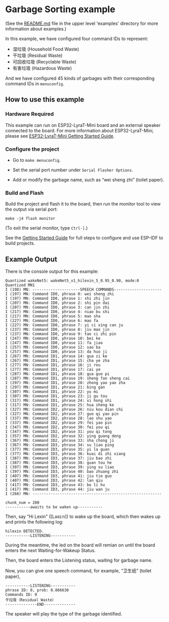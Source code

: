 # Garbage Sorting example

(See the [README.md](../README.md) file in the upper level 'examples' directory for more information about examples.)

In this example, we have configured four command IDs to represent:

* 湿垃圾 (Household Food Waste)
* 干垃圾 (Residual Waste)
* 可回收垃圾 (Recyclable Waste)
* 有害垃圾 (Hazardous Waste)

And we have configured 45 kinds of garbages with their corresponding command IDs in `menuconfig`.
 
## How to use this example

### Hardware Required

This example can run on ESP32-LyraT-Mini board and an external speaker connected to the board. For more information about ESP32-LyraT-Mini, please see [ESP32-LyraT-Mini Getting Started Guide](https://docs.espressif.com/projects/esp-adf/en/latest/get-started/get-started-esp32-lyrat-mini.html).


### Configure the project

* Go to `make menuconfig`.

* Set the serial port number under `Serial Flasher Options`.

* Add or modify the garbage name, such as “wei sheng zhi” (toilet paper).

### Build and Flash

Build the project and flash it to the board, then run the monitor tool to view the output via serial port:

```
make -j4 flash monitor
```

(To exit the serial monitor, type ``Ctrl-]``.)

See the [Getting Started Guide](https://docs.espressif.com/projects/esp-idf/en/stable/get-started-cmake/index.html) for full steps to configure and use ESP-IDF to build projects.

## Example Output

There is the console output for this example:

```
Quantized wakeNet5: wakeNet5_v1_hilexin_5_0.95_0.90, mode:0
Quantized MN1
I (198) MN: ---------------------SPEECH COMMANDS---------------------
I (197) MN: Command ID0, phrase 0: wei sheng zhi
I (197) MN: Command ID0, phrase 1: shi zhi jin
I (207) MN: Command ID0, phrase 2: shi pin dai
I (207) MN: Command ID0, phrase 3: can jin zhi
I (217) MN: Command ID0, phrase 4: niao bu shi
I (217) MN: Command ID0, phrase 5: mao sha
I (227) MN: Command ID0, phrase 6: mao fa
I (227) MN: Command ID0, phrase 7: yi ci xing can ju
I (237) MN: Command ID0, phrase 8: jiu mao jin
I (237) MN: Command ID0, phrase 9: tao ci zhi pin
I (247) MN: Command ID0, phrase 10: bei ke
I (247) MN: Command ID0, phrase 11: fa jiao
I (257) MN: Command ID0, phrase 12: sao ba
I (257) MN: Command ID0, phrase 13: da huo ji
I (267) MN: Command ID1, phrase 14: gua zi ke
I (267) MN: Command ID1, phrase 15: cha ye zha
I (277) MN: Command ID1, phrase 16: ji rou
I (277) MN: Command ID1, phrase 17: cai ye
I (287) MN: Command ID1, phrase 18: gua guo pi
I (287) MN: Command ID1, phrase 19: sheng fan sheng cai
I (297) MN: Command ID1, phrase 20: zhong yao yao zha
I (297) MN: Command ID1, phrase 21: bing gan
I (307) MN: Command ID1, phrase 22: yu mi
I (307) MN: Command ID1, phrase 23: ji gu tou
I (317) MN: Command ID1, phrase 24: xi hong shi
I (317) MN: Command ID1, phrase 25: hua sheng ke
I (327) MN: Command ID2, phrase 26: niu kou dian chi
I (327) MN: Command ID2, phrase 27: guo qi yao pin
I (337) MN: Command ID2, phrase 28: lao shu yao
I (337) MN: Command ID2, phrase 29: fei yao pin
I (347) MN: Command ID2, phrase 30: fei you qi
I (347) MN: Command ID2, phrase 31: you qi tong
I (357) MN: Command ID2, phrase 32: ying guang deng
I (367) MN: Command ID2, phrase 33: sha chong ji
I (367) MN: Command ID3, phrase 34: su liao ping
I (377) MN: Command ID3, phrase 35: yi la guan
I (377) MN: Command ID3, phrase 36: kuai di zhi xiang
I (387) MN: Command ID3, phrase 37: jiu bao zhi
I (387) MN: Command ID3, phrase 38: guan tou he
I (397) MN: Command ID3, phrase 39: ying su liao
I (397) MN: Command ID3, phrase 40: bao zhuang zhi
I (407) MN: Command ID3, phrase 41: jiu tie guo
I (407) MN: Command ID3, phrase 42: lan qiu
I (417) MN: Command ID3, phrase 43: bo li hu
I (417) MN: Command ID3, phrase 44: jiu wan ju
I (268) MN: ---------------------------------------------------------

chunk_num = 200
-----------awaits to be waken up-----------

```
Then, say “Hi Lexin" ([Ləsɪ:n]) to wake up the board, which then wakes up and prints the following log:

```
hilexin DETECTED.
-----------LISTENING-----------
```
During the meantime, the led on the board will remian on until the board enters the next Waiting-for-Wakeup Status.

Then, the board enters the Listening status, waiting for garbage name.  

Now, you can give one speech command, for example, “卫生纸” (toilet paper),

```
-----------LISTENING-----------
phrase ID: 0, prob: 0.866630
Commands ID: 0
干垃圾（Residual Waste）
--------------END--------------

```

The speaker will play the type of the garbage identified.


